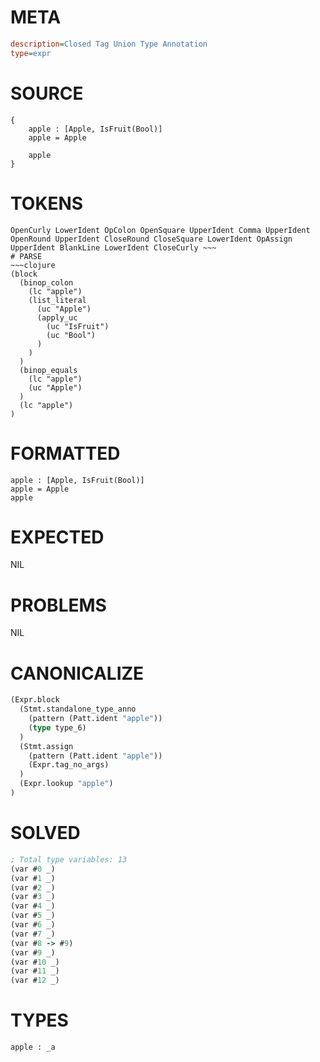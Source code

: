 # META
~~~ini
description=Closed Tag Union Type Annotation
type=expr
~~~
# SOURCE
~~~roc
{
	apple : [Apple, IsFruit(Bool)]
	apple = Apple

	apple
}
~~~
# TOKENS
~~~text
OpenCurly LowerIdent OpColon OpenSquare UpperIdent Comma UpperIdent OpenRound UpperIdent CloseRound CloseSquare LowerIdent OpAssign UpperIdent BlankLine LowerIdent CloseCurly ~~~
# PARSE
~~~clojure
(block
  (binop_colon
    (lc "apple")
    (list_literal
      (uc "Apple")
      (apply_uc
        (uc "IsFruit")
        (uc "Bool")
      )
    )
  )
  (binop_equals
    (lc "apple")
    (uc "Apple")
  )
  (lc "apple")
)
~~~
# FORMATTED
~~~roc
apple : [Apple, IsFruit(Bool)]
apple = Apple
apple
~~~
# EXPECTED
NIL
# PROBLEMS
NIL
# CANONICALIZE
~~~clojure
(Expr.block
  (Stmt.standalone_type_anno
    (pattern (Patt.ident "apple"))
    (type type_6)
  )
  (Stmt.assign
    (pattern (Patt.ident "apple"))
    (Expr.tag_no_args)
  )
  (Expr.lookup "apple")
)
~~~
# SOLVED
~~~clojure
; Total type variables: 13
(var #0 _)
(var #1 _)
(var #2 _)
(var #3 _)
(var #4 _)
(var #5 _)
(var #6 _)
(var #7 _)
(var #8 -> #9)
(var #9 _)
(var #10 _)
(var #11 _)
(var #12 _)
~~~
# TYPES
~~~roc
apple : _a
~~~
